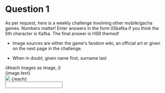 <script>
    export let answerStore;
    export let validate;

    import Input from "$lib/Input.svelte";
    import img01 from "$lib/assets/week501.jpg";
    import img02 from "$lib/assets/week502.jpg";
    import img03 from "$lib/assets/week503.jpg";
    import img04 from "$lib/assets/week504.jpg";
    import img05 from "$lib/assets/week505.jpg";
    import img06 from "$lib/assets/week506.jpg";
    import img07 from "$lib/assets/week507.jpg";
    import img08 from "$lib/assets/week508.jpg";
    import img09 from "$lib/assets/week509.jpg";
    import img10 from "$lib/assets/week510.jpg";

    let images = [
    { text: "01: The missing one", src: img01 },
    { text: "02: The one in the mirror", src: img02 },
    { text: "03: The Harmony one", src: img03 },
    { text: "04: Birb, he's the God of something, but answer his one-word name", src: img04 },
    { text: "05: One on the left", src: img05 },
    { text: "06: Advanced QQ", src: img06 },
    { text: "07: I don't play this game help", src: img07 },
    { text: "08: She has a trillion outfits, good luck", src: img08 },
    { text: "09: The non-genderbent one", src: img09 },
    { text: "10: Use the spelling with a 'u' if there is ambiguity, and I want full name", src: img10 },
    ];
</script>

<div class="markdown">

# Question 1
As per request, here is a weekly challenge involving other mobile/gacha games. Numbers matter! Enter answers in the form 05kafka if you think the 5th character is Kafka. The final answer is HSR themed!

- Image sources are either the game's fandom wiki, an official art or given on the next page in the challenge.

- When in doubt, given name first, surname last

<div class="grid grid-cols-2">
    {#each images as image, i}
    <div class="text-center m-8">
        {image.text}
    </div>
    <img class="w-60" src={image.src}>
    {/each}
</div>

</div>
<Input {answerStore} {validate} />
